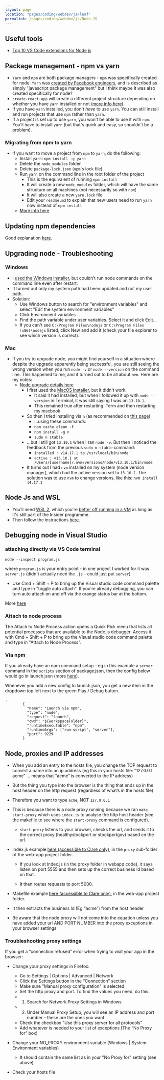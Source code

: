 ```yaml
---
layout: page
location: "pages/coding/webdev/js/leaf"
permalink: /pages/coding/webdev/js/Node-JS
---
```


## Useful tools

- [Top 10 VS Code extensions for Node js](https://developer.okta.com/blog/2019/05/08/top-vs-code-extensions-for-nodejs-developers)

## Package management - npm vs yarn

- `Yarn` and `npm` are both package managers - `npm` was specifically created for node. `Yarn` was [created by Facebook engineers](https://engineering.fb.com/2016/10/11/web/yarn-a-new-package-manager-for-javascript/), and is described as simply "javascript package management" but I think maybe it was also created specifically for node?
- `create-react-app` will create a different project structure depending on whether you have `yarn` installed or not ([more info here](/pages/coding/webdev/js/React#troubleshooting-node-vs-npm)).
- If you have `yarn` installed, you don't *have* to use `yarn`. You can still install and run projects that use `npm` rather than `yarn`.
- If a project is set up to use `yarn`, you won't be able to use it with `npm`. You'll have to install `yarn` (but that's quick and easy, so shouldn't be a problem).

### Migrating from npm to yarn

- If you want to move a project from `npm` to `yarn`, do the following:
  - Install `yarn`: `npm install -g yarn`
  - Delete the `node_modules` folder
  - Delete `package-lock.json` (`npm`'s lock file)
  - Run `yarn` on the command line in the root folder of the project 
    - This is the equivalent of running `npm install`
    - It will create a new `node_modules` folder, which will have the same structure on all machines (not necessarily so with `npm`)
    - It will also create a new `yarn.lock` file
    - Edit your `readme.md` to explain that new users need to run `yarn` now instead of `npm install`
  - [More info here](https://maziar.io/blog/how-to-migrate-from-npm-to-yarn/)

## Updating npm dependencies

Good explanation [here](https://flaviocopes.com/update-npm-dependencies/).

## Upgrading node - Troubleshooting


### Windows

- I [used the Windows installer](https://nodejs.org/en/download/current/), but couldn't run node commands on the command line even after restart.
- It turned out only my system path had been updated and not my user path.
- Solution:
  - Use Windows button to search for "environment variables" and select "Edit the system environment variables"
  - Click Environment variables
  - Find the path variable under user variables. Select it and click Edit...
  - If you can't see `C:\Program Files\nodejs` or `C:\Program Files (x86)\nodejs` listed, click New and add it (check your file explorer to see which version is correct).

### Mac

- If you try to upgrade node, you might find yourself in a situation where despite the upgrade apparently being successful, you are still seeing the wrong version when you run `node -v` or `node --version` on the command line. This happened to me, and it turned out to be all about `nvm`. Here are my notes:
    - [Node upgrade details here](https://phoenixnap.com/kb/update-node-js-version)
        - I first used the [MacOS Installer](https://nodejs.org/en/download/current/), but it didn't work:
            - It said it had installed, but when I followed it up with `node --version` in Terminal, it was still saying I was on `13.10.1`. 
            - This remained true after restarting iTerm and then restarting my macbook
        - So then I tried installing via `n` (as recommended on [this page](https://phoenixnap.com/kb/update-node-js-version))
            - ...using these commands:
            - `npm cache clean -f`
            - `npm install -g n`
            - `sudo n stable`
        - ...but I still got `13.10.1` when I ran `node -v`. But then I noticed the feedback from the previous `sudo n stable` command:
            - `installed : v14.17.1 to /usr/local/bin/node`
            - `active : v13.10.1 at /Users/[username]/.nvm/versions/node/v13.10.1/bin/node`
        - It turns out I had `nvm` installed on my system (node version manager), which had the active version set to `13.10.1`. The solution was to use `nvm` to change versions, like this: `nvm install 14.17.1`

## Node Js and WSL

- You'll need [WSL 2](/pages/coding/dotnet/Windows-Subsystem-for-Linux---WSL), which you're [better off running in a VM](https://www.windowscentral.com/how-create-virtual-machine-using-hyper-v-test-windows-10-insider-builds) as long as it's still part of the Insider programme.
- Then follow the instructions [here](https://docs.microsoft.com/en-us/windows/nodejs/setup-on-wsl2).

## Debugging node in Visual Studio

### attaching directly via VS Code terminal

`node --inspect program.js`

where `program.js` is your entry point - in one project I worked for it was `server.js` (didn't actually need the `.js` - could just put `server`).

- Use Cmd + Shift + P to bring up the Visual studio code command palette and type in "toggle auto attach". If you're already debugging, you can turn auto attach on and off via the orange status bar at the bottom.

More [here](https://code.visualstudio.com/docs/nodejs/nodejs-debugging#_attaching-to-nodejs)

### Attach to node process

The Attach to Node Process action opens a Quick Pick menu that lists all potential processes that are available to the Node.js debugger. Access it with Cmd + Shift + P to bring up the Visual studio code command palette and type in "Attach to Node Process".

### Via npm

If you already have an npm command setup - eg in this example a `server` command in the `scripts` section of package.json, then the config below would go in launch.json (more [here](https://code.visualstudio.com/docs/nodejs/nodejs-debugging#_launch-configuration-support-for-npm-and-other-tools)).

Whenever you add a new config to launch.json, you get a new item in the dropdown top left next to the green Play / Debug button.

```
,
        {
          "name": "Launch via npm",
          "type": "node",
          "request": "launch",
          "cwd": "${workspaceFolder}",
          "runtimeExecutable": "npm",
          "runtimeArgs": ["run-script", "server"],
          "port": 9229
        }
```

## Node, proxies and IP addresses

* When you add an entry to the hosts file, you change the TCP request to convert a name into an ip address (eg this in your hosts file: “127.0.0.1 acme” … means that “acme” is converted to the IP address)

* But the thing you type into the browser is the thing that ends up in the host header on the http request (regardless of what’s in the hosts file)

* Therefore you want to type `acme`, NOT `127.0.0.1`

* This is because there is a node proxy running because we ran `make start-proxy` which uses `index.js` to analyse the http host header (see the makefile to see where the `start-proxy` command is configured).

  * `start-proxy` listens to your browser, checks the url, and sends it to the correct proxy (healthystockport or stockportgov) based on the url.

* Index.js example [here (accessible to Clare only)](https://github.com/claresudbery/samba), in the `proxy` sub-folder of the web-app project folder.

  * If you look at Index.js (in the proxy folder in webapp code), it says listen on port 5555 and then sets up the correct business Id based on that.

  * It then routes requests to port 5000.

* Makefile example [here (accessible to Clare only)](https://github.com/claresudbery/samba), in the web-app project folder.

* It then extracts the business Id (Eg “acme”) from the host header

* Be aware that the node proxy will not come into the equation unless you have added your url AND PORT NUMBER into the proxy exceptions in your browser settings

### Troubleshooting proxy settings

If you get a “connection refused” error when trying to visit your app in the browser:

* Change your proxy settings in Firefox:

  * Go to Settings | Options | Advanced | Network 
  * Click the Settings button in the “Connection” section
  * Make sure "Manual proxy configuration" is selected
  * Set the http proxy and port. To find the values you need, do this:
  * 1. Search for Network Proxy Settings in Windows
  * 2. Under Manual Proxy Setup, you will see an IP address and port number – these are the ones you want
  * Check the checkbox "Use this proxy server for all protocols"
  * Add whatever is needed to your list of exceptions (The “No Proxy for” box)

* Change your NO_PROXY environment variable (Windows | System Environment variables)
  * It should contain the same list as in your "No Proxy for" setting (see above)

* Check your hosts file